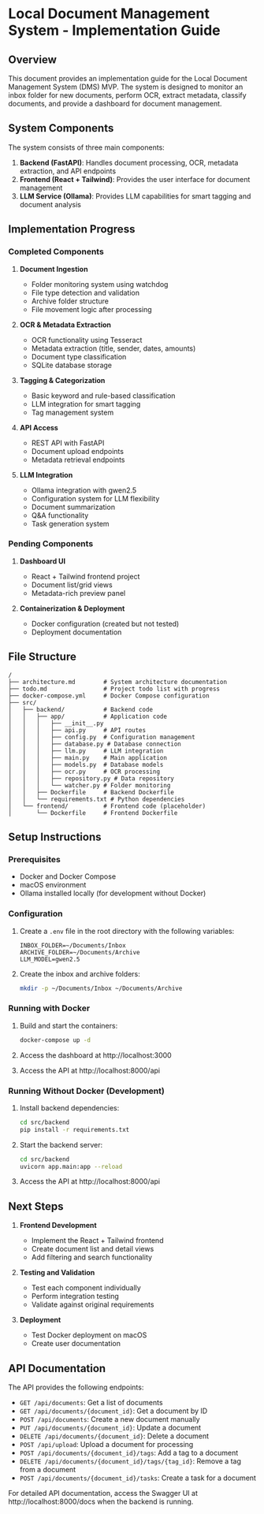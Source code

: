 # Local Document Management System - Implementation Guide

## Overview

This document provides an implementation guide for the Local Document Management System (DMS) MVP. The system is designed to monitor an inbox folder for new documents, perform OCR, extract metadata, classify documents, and provide a dashboard for document management.

## System Components

The system consists of three main components:

1. **Backend (FastAPI)**: Handles document processing, OCR, metadata extraction, and API endpoints
2. **Frontend (React + Tailwind)**: Provides the user interface for document management
3. **LLM Service (Ollama)**: Provides LLM capabilities for smart tagging and document analysis

## Implementation Progress

### Completed Components

1. **Document Ingestion**
   - Folder monitoring system using watchdog
   - File type detection and validation
   - Archive folder structure
   - File movement logic after processing

2. **OCR & Metadata Extraction**
   - OCR functionality using Tesseract
   - Metadata extraction (title, sender, dates, amounts)
   - Document type classification
   - SQLite database storage

3. **Tagging & Categorization**
   - Basic keyword and rule-based classification
   - LLM integration for smart tagging
   - Tag management system

4. **API Access**
   - REST API with FastAPI
   - Document upload endpoints
   - Metadata retrieval endpoints

5. **LLM Integration**
   - Ollama integration with gwen2.5
   - Configuration system for LLM flexibility
   - Document summarization
   - Q&A functionality
   - Task generation system

### Pending Components

1. **Dashboard UI**
   - React + Tailwind frontend project
   - Document list/grid views
   - Metadata-rich preview panel

2. **Containerization & Deployment**
   - Docker configuration (created but not tested)
   - Deployment documentation

## File Structure

```
/
├── architecture.md        # System architecture documentation
├── todo.md                # Project todo list with progress
├── docker-compose.yml     # Docker Compose configuration
├── src/
│   ├── backend/           # Backend code
│   │   ├── app/           # Application code
│   │   │   ├── __init__.py
│   │   │   ├── api.py     # API routes
│   │   │   ├── config.py  # Configuration management
│   │   │   ├── database.py # Database connection
│   │   │   ├── llm.py     # LLM integration
│   │   │   ├── main.py    # Main application
│   │   │   ├── models.py  # Database models
│   │   │   ├── ocr.py     # OCR processing
│   │   │   ├── repository.py # Data repository
│   │   │   └── watcher.py # Folder monitoring
│   │   ├── Dockerfile     # Backend Dockerfile
│   │   └── requirements.txt # Python dependencies
│   └── frontend/          # Frontend code (placeholder)
│       └── Dockerfile     # Frontend Dockerfile
```

## Setup Instructions

### Prerequisites

- Docker and Docker Compose
- macOS environment
- Ollama installed locally (for development without Docker)

### Configuration

1. Create a `.env` file in the root directory with the following variables:
   ```
   INBOX_FOLDER=~/Documents/Inbox
   ARCHIVE_FOLDER=~/Documents/Archive
   LLM_MODEL=gwen2.5
   ```

2. Create the inbox and archive folders:
   ```bash
   mkdir -p ~/Documents/Inbox ~/Documents/Archive
   ```

### Running with Docker

1. Build and start the containers:
   ```bash
   docker-compose up -d
   ```

2. Access the dashboard at http://localhost:3000

3. Access the API at http://localhost:8000/api

### Running Without Docker (Development)

1. Install backend dependencies:
   ```bash
   cd src/backend
   pip install -r requirements.txt
   ```

2. Start the backend server:
   ```bash
   cd src/backend
   uvicorn app.main:app --reload
   ```

3. Access the API at http://localhost:8000/api

## Next Steps

1. **Frontend Development**
   - Implement the React + Tailwind frontend
   - Create document list and detail views
   - Add filtering and search functionality

2. **Testing and Validation**
   - Test each component individually
   - Perform integration testing
   - Validate against original requirements

3. **Deployment**
   - Test Docker deployment on macOS
   - Create user documentation

## API Documentation

The API provides the following endpoints:

- `GET /api/documents`: Get a list of documents
- `GET /api/documents/{document_id}`: Get a document by ID
- `POST /api/documents`: Create a new document manually
- `PUT /api/documents/{document_id}`: Update a document
- `DELETE /api/documents/{document_id}`: Delete a document
- `POST /api/upload`: Upload a document for processing
- `POST /api/documents/{document_id}/tags`: Add a tag to a document
- `DELETE /api/documents/{document_id}/tags/{tag_id}`: Remove a tag from a document
- `POST /api/documents/{document_id}/tasks`: Create a task for a document

For detailed API documentation, access the Swagger UI at http://localhost:8000/docs when the backend is running.
